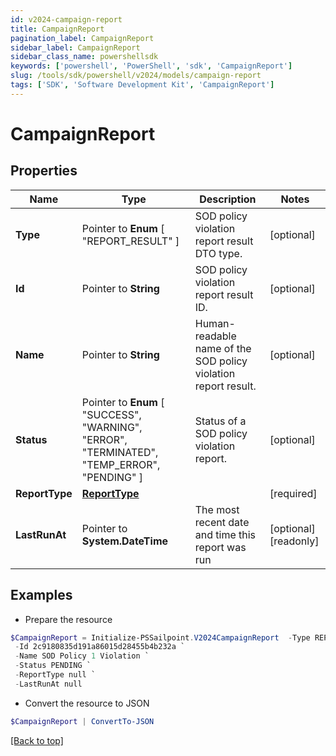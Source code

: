 ```yaml
---
id: v2024-campaign-report
title: CampaignReport
pagination_label: CampaignReport
sidebar_label: CampaignReport
sidebar_class_name: powershellsdk
keywords: ['powershell', 'PowerShell', 'sdk', 'CampaignReport'] 
slug: /tools/sdk/powershell/v2024/models/campaign-report
tags: ['SDK', 'Software Development Kit', 'CampaignReport']
---
```



# CampaignReport

## Properties

Name | Type | Description | Notes
------------ | ------------- | ------------- | -------------
**Type** |  Pointer to  **Enum** [  "REPORT_RESULT" ] | SOD policy violation report result DTO type. | [optional] 
**Id** |  Pointer to **String** | SOD policy violation report result ID. | [optional] 
**Name** |  Pointer to **String** | Human-readable name of the SOD policy violation report result. | [optional] 
**Status** |  Pointer to  **Enum** [  "SUCCESS",    "WARNING",    "ERROR",    "TERMINATED",    "TEMP_ERROR",    "PENDING" ] | Status of a SOD policy violation report. | [optional] 
**ReportType** |  [**ReportType**](report-type) |  | [required]
**LastRunAt** |  Pointer to **System.DateTime** | The most recent date and time this report was run | [optional] [readonly] 

## Examples

- Prepare the resource
```powershell
$CampaignReport = Initialize-PSSailpoint.V2024CampaignReport  -Type REPORT_RESULT `
 -Id 2c9180835d191a86015d28455b4b232a `
 -Name SOD Policy 1 Violation `
 -Status PENDING `
 -ReportType null `
 -LastRunAt null
```

- Convert the resource to JSON
```powershell
$CampaignReport | ConvertTo-JSON
```


[[Back to top]](#) 

